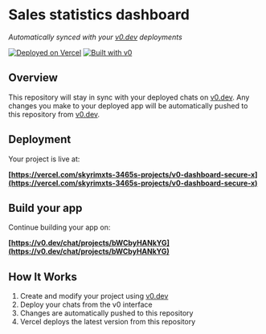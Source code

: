 # Sales statistics dashboard

*Automatically synced with your [v0.dev](https://v0.dev) deployments*

[![Deployed on Vercel](https://img.shields.io/badge/Deployed%20on-Vercel-black?style=for-the-badge&logo=vercel)](https://vercel.com/skyrimxts-3465s-projects/v0-dashboard-secure-x)
[![Built with v0](https://img.shields.io/badge/Built%20with-v0.dev-black?style=for-the-badge)](https://v0.dev/chat/projects/bWCbyHANkYG)

## Overview

This repository will stay in sync with your deployed chats on [v0.dev](https://v0.dev).
Any changes you make to your deployed app will be automatically pushed to this repository from [v0.dev](https://v0.dev).

## Deployment

Your project is live at:

**[https://vercel.com/skyrimxts-3465s-projects/v0-dashboard-secure-x](https://vercel.com/skyrimxts-3465s-projects/v0-dashboard-secure-x)**

## Build your app

Continue building your app on:

**[https://v0.dev/chat/projects/bWCbyHANkYG](https://v0.dev/chat/projects/bWCbyHANkYG)**

## How It Works

1. Create and modify your project using [v0.dev](https://v0.dev)
2. Deploy your chats from the v0 interface
3. Changes are automatically pushed to this repository
4. Vercel deploys the latest version from this repository
